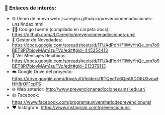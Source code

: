### 🔗 Enlaces de interés:
- 🌐 Demo de nueva web: jlcareglio.github.io/prevencionenadicciones-unsl/index.html
- 🧑‍💻 Codigo fuente (compilado en carpeta docs): https://github.com/JLCareglio/prevencionenadicciones-unsl
- 📰 Gestor de Novedades: https://docs.google.com/spreadsheets/d/1TUAdPdrHf1lWyYhQe_xm7o9BET8Pi7bioyMAm1zuFVo/edit#gid=445254413
- 💬 Ver Mensajes Recibidos: https://docs.google.com/spreadsheets/d/1TUAdPdrHf1lWyYhQe_xm7o9BET8Pi7bioyMAm1zuFVo/edit#gid=213379113
- ☁️ Google Drive del proyecto: https://drive.google.com/drive/u/0/folders/1fTQecTc6QeA9DO8U3vcwfHH8rOF1cpTS
- 🌐 Web anterior: http://www.prevencionenadicciones.unsl.edu.ar/
- 👍 Facebook: https://www.facebook.com/programauniversitariodeprevencionunsl
- ❤️ Instagram: https://www.instagram.com/prevencionunsl
